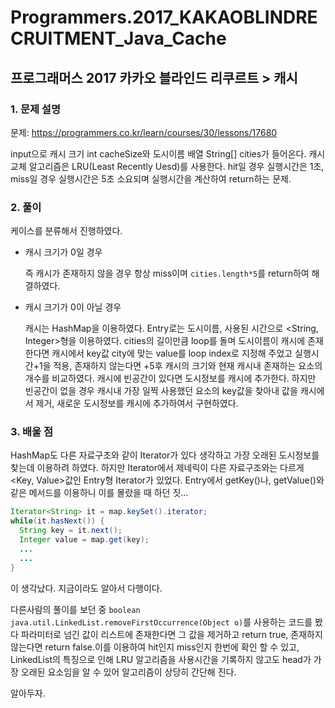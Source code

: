 # Programmers.2017_KAKAOBLINDRECRUITMENT_Java_Cache

## 프로그래머스 2017 카카오 블라인드 리쿠르트 > 캐시

### 1. 문제 설명

문제: https://programmers.co.kr/learn/courses/30/lessons/17680

input으로 캐시 크기 int cacheSize와 도시이름 배열 String[] cities가 들어온다. 캐시교체 알고리즘은 LRU(Least Recently Uesd)를 사용한다. hit일 경우 실행시간은 1초, miss일 경우 실행시간은 5초 소요되며 실행시간을 계산하여 return하는 문제.

### 2. 풀이

케이스를 분류해서 진행하였다. 

* 캐시 크기가 0일 경우

  즉 캐시가 존재하지 않을 경우 항상 miss이며 ```cities.length*5```를 return하여 해결하였다.

* 캐시 크기가 0이 아닐 경우

  캐시는 HashMap을 이용하였다. Entry로는 도시이름, 사용된 시간으로 <String, Integer>형을 이용하였다.
  cities의 길이만큼 loop를 돌며 도시이름이 캐시에 존재한다면 캐시에서 key값 city에 맞는 value를 loop index로 지정해 주었고 실행시간+1을 적용, 존재하지 않는다면 +5후 캐시의 크기와 현재 캐시내 존재하는 요소의 개수를 비교하였다.
  캐시에 빈공간이 있다면 도시정보를 캐시에 추가한다. 하지만 빈공간이 없을 경우 캐시내 가장 일찍 사용했던 요소의 key값을 찾아내 값을 캐시에서 제거, 새로운 도시정보를 캐시에 추가하여서 구현하였다.


### 3. 배울 점

HashMap도 다른 자료구조와 같이 Iterator가 있다 생각하고 가장 오래된 도시정보를 찾는데 이용하려 하였다. 하지만 Iterator에서 제네릭이 다른 자료구조와는 다르게 <Key, Value>값인 Entry형 Iterator가 있었다. Entry에서 getKey()나, getValue()와 같은 메서드를 이용하니 이를 몰랐을 때 하던 짓...
```java
Iterator<String> it = map.keySet().iterator;
while(it.hasNext()) {
  String key = it.next();
  Integer value = map.get(key);
  ...
  ...
}
```
이 생각났다. 지금이라도 알아서 다행이다.

다른사람의 풀이를 보던 중
```boolean java.util.LinkedList.removeFirstOccurrence(Object o)```를 사용하는 코드를 봤다
파라미터로 넘긴 값이 리스트에 존재한다면 그 값을 제거하고 return true, 존재하지 않는다면 return false.이를 이용하여 hit인지 miss인지 한번에 확인 할 수 있고, LinkedList의 특징으로 인해 LRU 알고리즘을 사용시간을 기록하지 않고도 head가 가장 오래된 요소임을 알 수 있어 알고리즘이 상당히 간단해 진다.

알아두자.
